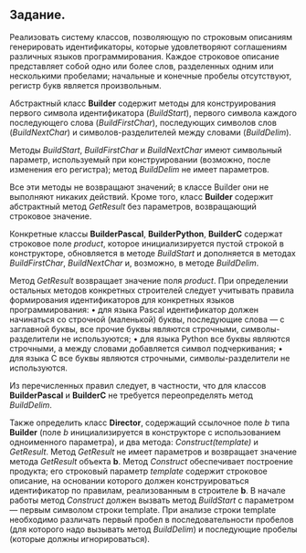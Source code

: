 ## Задание. 

Реализовать систему классов, позволяющую по строковым описаниям генерировать идентификаторы, которые удовлетворяют 
соглашениям различных языков программирования. 
Каждое строковое описание представляет собой одно или более слов, разделенных одним или несколькими пробелами; 
начальные и конечные пробелы отсутствуют, регистр букв является произвольным.

Абстрактный класс **Builder** содержит методы для конструирования первого символа идентификатора (_BuildStart_), 
первого символа каждого последующего слова (_BuildFirstChar_), 
последующих символов слов (_BuildNextChar_) 
и символов-разделителей между словами (_BuildDelim_). 

Методы _BuildStart_, _BuildFirstChar_ и _BuildNextChar_ имеют символьный параметр, используемый при конструировании 
(возможно, после изменения его регистра); метод _BuildDelim_ не имеет параметров. 

Все эти методы не возвращают значений; в классе Builder они не выполняют никаких действий. 
Кроме того, класс **Builder** содержит абстрактный метод _GetResult_ без параметров, возвращающий строковое значение.

Конкретные классы **BuilderPascal**, **BuilderPython**, **BuilderC** содержат строковое поле _product_, 
которое инициализируется пустой строкой в конструкторе, обновляется в методе _BuildStart_ и дополняется 
в методах _BuildFirstChar_, _BuildNextChar_ и, возможно, в методе _BuildDelim_. 

Метод _GetResult_ возвращает значение поля _product_. При определении остальных методов конкретных строителей следует 
учитывать правила формирования идентификаторов для конкретных языков программирования:
• для языка Pascal идентификатор должен начинаться со строчной (маленькой) буквы, последующие слова — с заглавной буквы, 
все прочие буквы являются строчными, символы-разделители не используются;
• для языка Python все буквы являются строчными, а между словами добавляется символ подчеркивания;
• для языка С все буквы являются строчными, символы-разделители не используются.

Из перечисленных правил следует, в частности, что для классов **BuilderPascal** и **BuilderC** не требуется переопределять метод _BuildDelim_.

Также определить класс **Director**, содержащий ссылочное поле _b_ типа **Builder** 
(поле _b_ инициализируется в конструкторе с использованием одноименного параметра), и два метода: 
_Construct(template)_ и _GetResult_. 
Метод _GetResult_ не имеет параметров и возвращает значение метода _GetResult_ объекта **b**. 
Метод _Construct_ обеспечивает построение продукта; его строковый параметр _template_ содержит строковое описание, 
на основании которого должен конструироваться идентификатор по правилам, реализованным в строителе **b**. 
В начале работы метод _Construct_ должен вызвать метод _BuildStart_ с параметром — первым символом строки template. 
При анализе строки template необходимо различать первый пробел в последовательности пробелов (для которого надо вызывать метод _BuildDelim_) 
и последующие пробелы (которые должны игнорироваться).